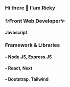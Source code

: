### Hi there 👋 I'am Ricky
### ✨Front Web Developer✨

#### Javascript

### Framework & Libraries
#### - Node.JS, Express.JS
#### - React, Next
#### - Bootstrap, Tailwind
<!--
**rikiprimus/rikiprimus** is a ✨ _special_ ✨ repository because its `README.md` (this file) appears on your GitHub profile.

Here are some ideas to get you started:

- 🔭 I’m currently working on ...
- 🌱 I’m currently learning ...
- 👯 I’m looking to collaborate on ...
- 🤔 I’m looking for help with ...
- 💬 Ask me about ...
- 📫 How to reach me: ...
- 😄 Pronouns: ...
- ⚡ Fun fact: ...
-->

